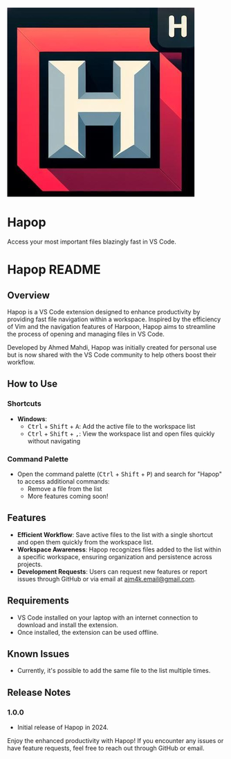 
![Screenshot of Hapop icon](icon.jpg)

# Hapop
Access your most important files blazingly fast in VS Code.
# Hapop README


## Overview

Hapop is a VS Code extension designed to enhance productivity by providing fast file navigation within a workspace. Inspired by the efficiency of Vim and the navigation features of Harpoon, Hapop aims to streamline the process of opening and managing files in VS Code.

Developed by Ahmed Mahdi, Hapop was initially created for personal use but is now shared with the VS Code community to help others boost their workflow.

## How to Use

### Shortcuts

- **Windows**: 
  - <kbd>Ctrl</kbd> + <kbd>Shift</kbd> + <kbd>A</kbd>: Add the active file to the workspace list
  - <kbd>Ctrl</kbd> + <kbd>Shift</kbd> + <kbd>,</kbd>: View the workspace list and open files quickly without navigating

### Command Palette

- Open the command palette (<kbd>Ctrl</kbd> + <kbd>Shift</kbd> + <kbd>P</kbd>) and search for "Hapop" to access additional commands:
  - Remove a file from the list
  - More features coming soon!

## Features

- **Efficient Workflow**: Save active files to the list with a single shortcut and open them quickly from the workspace list.
- **Workspace Awareness**: Hapop recognizes files added to the list within a specific workspace, ensuring organization and persistence across projects.
- **Development Requests**: Users can request new features or report issues through GitHub or via email at ajm4k.email@gmail.com.

## Requirements

- VS Code installed on your laptop with an internet connection to download and install the extension.
- Once installed, the extension can be used offline.

## Known Issues

- Currently, it's possible to add the same file to the list multiple times.

## Release Notes

### 1.0.0

- Initial release of Hapop in 2024.

Enjoy the enhanced productivity with Hapop! If you encounter any issues or have feature requests, feel free to reach out through GitHub or email.
